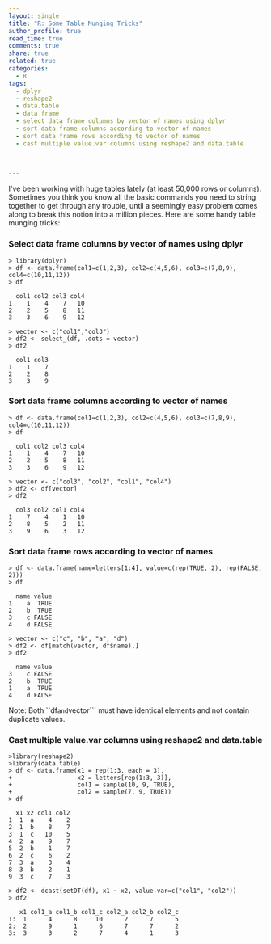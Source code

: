 ```yaml
---
layout: single
title: "R: Some Table Munging Tricks"
author_profile: true
read_time: true
comments: true
share: true
related: true
categories:
  - R
tags:
  - dplyr
  - reshape2
  - data.table
  - data frame
  - select data frame columns by vector of names using dplyr
  - sort data frame columns according to vector of names
  - sort data frame rows according to vector of names
  - cast multiple value.var columns using reshape2 and data.table
  
  

---
```


I've been working with huge tables lately (at least 50,000 rows or columns). Sometimes you think you know all the basic commands you need to string together to get through any trouble, until a seemingly easy problem comes along to break this notion into a million pieces. Here are some handy table munging tricks:

<!-- readmore -->

### Select data frame columns by vector of names using dplyr

```
> library(dplyr)
> df <- data.frame(col1=c(1,2,3), col2=c(4,5,6), col3=c(7,8,9), col4=c(10,11,12))
> df

  col1 col2 col3 col4
1    1    4    7   10
2    2    5    8   11
3    3    6    9   12

> vector <- c("col1","col3")
> df2 <- select_(df, .dots = vector)
> df2

  col1 col3
1    1    7
2    2    8
3    3    9
```

### Sort data frame columns according to vector of names

```
> df <- data.frame(col1=c(1,2,3), col2=c(4,5,6), col3=c(7,8,9), col4=c(10,11,12))
> df
  
  col1 col2 col3 col4
1    1    4    7   10
2    2    5    8   11
3    3    6    9   12

> vector <- c("col3", "col2", "col1", "col4")
> df2 <- df[vector]
> df2

  col3 col2 col1 col4
1    7    4    1   10
2    8    5    2   11
3    9    6    3   12
```

### Sort data frame rows according to vector of names

```
> df <- data.frame(name=letters[1:4], value=c(rep(TRUE, 2), rep(FALSE, 2)))
> df

  name value
1    a  TRUE
2    b  TRUE
3    c FALSE
4    d FALSE

> vector <- c("c", "b", "a", "d")
> df2 <- df[match(vector, df$name),]
> df2

  name value
3    c FALSE
2    b  TRUE
1    a  TRUE
4    d FALSE
```

Note: Both ``df``` and ```vector``` must have identical elements and not contain duplicate values.

### Cast multiple value.var columns using reshape2 and data.table

```
>library(reshape2)
>library(data.table)
> df <- data.frame(x1 = rep(1:3, each = 3),
+                  x2 = letters[rep(1:3, 3)],
+                  col1 = sample(10, 9, TRUE),
+                  col2 = sample(7, 9, TRUE))
> df

  x1 x2 col1 col2
1  1  a    4    2
2  1  b    8    7
3  1  c   10    5
4  2  a    9    7
5  2  b    1    7
6  2  c    6    2
7  3  a    3    4
8  3  b    2    1
9  3  c    7    3

> df2 <- dcast(setDT(df), x1 ~ x2, value.var=c("col1", "col2"))
> df2

   x1 col1_a col1_b col1_c col2_a col2_b col2_c
1:  1      4      8     10      2      7      5
2:  2      9      1      6      7      7      2
3:  3      3      2      7      4      1      3 
```